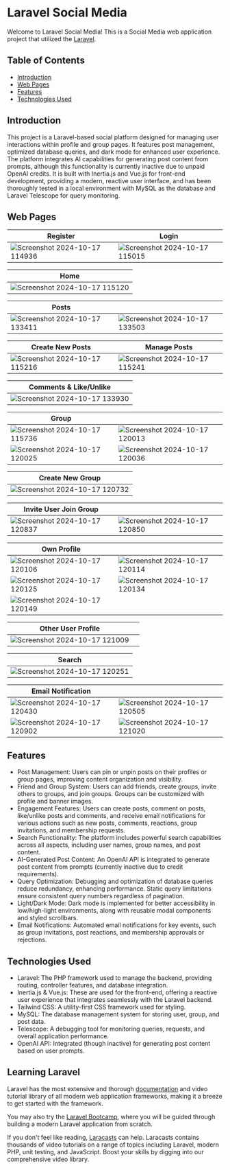 # Laravel Social Media
Welcome to Laravel Social Media! This is a Social Media web application project that utilized the [Laravel](https://laravel.com/).

## Table of Contents
- [Introduction](#introduction)
- [Web Pages](#web-pages)
- [Features](#features)
- [Technologies Used](#technologies-used)

## Introduction
This project is a Laravel-based social platform designed for managing user interactions within profile and group pages. It features post management, optimized database queries, and dark mode for enhanced user experience. The platform integrates AI capabilities for generating post content from prompts, although this functionality is currently inactive due to unpaid OpenAI credits. It is built with Inertia.js and Vue.js for front-end development, providing a modern, reactive user interface, and has been thoroughly tested in a local environment with MySQL as the database and Laravel Telescope for query monitoring.

## Web Pages
|  Register                             |  Login                          |
|-----------------------------------------|-----------------------------------------|
| ![Screenshot 2024-10-17 114936](https://github.com/user-attachments/assets/09d00fe2-dfff-4a2e-b644-df9a14df0c02) | ![Screenshot 2024-10-17 115015](https://github.com/user-attachments/assets/169bbd2e-9358-414d-bd47-a4cb2fb347cf) |

|  Home                             |
|-----------------------------------------|
| ![Screenshot 2024-10-17 115120](https://github.com/user-attachments/assets/d9b36fc4-816f-4f5a-858b-7e25765d46e6) |

|  Posts                             |                            |
|-----------------------------------------|-----------------------------------------|
| ![Screenshot 2024-10-17 133411](https://github.com/user-attachments/assets/2cbf31f0-8cd4-4dba-9c75-5dd4ce22fe42) | ![Screenshot 2024-10-17 133503](https://github.com/user-attachments/assets/59b4da7e-b484-437e-a4d0-5e3cf4ec2dcc) |

|  Create New Posts                             |  Manage Posts                          |
|-----------------------------------------|-----------------------------------------|
| ![Screenshot 2024-10-17 115216](https://github.com/user-attachments/assets/513920ae-8879-4cf1-b69a-2905895aa46c) | ![Screenshot 2024-10-17 115241](https://github.com/user-attachments/assets/a50df82f-6f4a-45b4-bd87-9d9e3217c209) |

|  Comments & Like/Unlike                             |
|-----------------------------------------|
| ![Screenshot 2024-10-17 133930](https://github.com/user-attachments/assets/8228b5f1-dc96-4d5f-95c4-0072694b0730) |

|  Group                             |                            |
|-----------------------------------------|-----------------------------------------|
| ![Screenshot 2024-10-17 115736](https://github.com/user-attachments/assets/18f27ece-a497-4cea-810a-a9518466d3f3) | ![Screenshot 2024-10-17 120013](https://github.com/user-attachments/assets/3386af28-2873-432e-bac9-229da90e142a) |
| ![Screenshot 2024-10-17 120025](https://github.com/user-attachments/assets/0a75cc67-0e7f-45b4-977c-952b4059526c) | ![Screenshot 2024-10-17 120036](https://github.com/user-attachments/assets/70c356cb-dec0-4e38-83ca-fbb0c0233f9e) |

|  Create New Group                             |
|-----------------------------------------|
| ![Screenshot 2024-10-17 120732](https://github.com/user-attachments/assets/a2223ccd-b508-4b18-a94c-91517e43dc21) | 

| Invite User Join Group                   |                            |
|-----------------------------------------|-----------------------------------------|
| ![Screenshot 2024-10-17 120837](https://github.com/user-attachments/assets/1c4e380d-09ed-4ef1-81e7-cb0a74fd5d2f) | ![Screenshot 2024-10-17 120850](https://github.com/user-attachments/assets/8d41dda8-73cf-487c-af60-3e3e338e66d7) |

|  Own Profile                            |                            |
|-----------------------------------------|-----------------------------------------|
| ![Screenshot 2024-10-17 120106](https://github.com/user-attachments/assets/5bef194d-d2b1-4f1c-ab34-bb8d3f93c230) | ![Screenshot 2024-10-17 120114](https://github.com/user-attachments/assets/8b7b137d-f8c0-4a48-a120-19d07897b19c) |
| ![Screenshot 2024-10-17 120125](https://github.com/user-attachments/assets/ab5df321-289c-4aaa-9cd0-84fa5f30c3d9) | ![Screenshot 2024-10-17 120134](https://github.com/user-attachments/assets/8264d86e-7048-4f69-a5a4-de138283287b) |
| ![Screenshot 2024-10-17 120149](https://github.com/user-attachments/assets/4a87f3cc-58c7-4d0b-80d2-4aff352094bc) |

|  Other User Profile                             |                            |
|-----------------------------------------|-----------------------------------------|
| ![Screenshot 2024-10-17 121009](https://github.com/user-attachments/assets/f93250a9-aef0-40f5-ac1a-717a3e895259) |

|  Search                             |
|-----------------------------------------|
| ![Screenshot 2024-10-17 120251](https://github.com/user-attachments/assets/5380a279-b737-4c4b-8e59-c6f3f1d91d26) | 

|  Email Notification                             |                            |
|-----------------------------------------|-----------------------------------------|
| ![Screenshot 2024-10-17 120430](https://github.com/user-attachments/assets/24d40fe2-4115-47ba-bfc3-ab65e4905abf) | ![Screenshot 2024-10-17 120505](https://github.com/user-attachments/assets/21ec991e-515f-47c6-87e1-ab14fd3a6dfe) |
| ![Screenshot 2024-10-17 120902](https://github.com/user-attachments/assets/6120d5bc-01af-4519-a2a6-61d5a74b24d3) | ![Screenshot 2024-10-17 121020](https://github.com/user-attachments/assets/17190f2a-ad88-4331-a0ea-2aac796faba9) |

## Features
- Post Management: Users can pin or unpin posts on their profiles or group pages, improving content organization and visibility.
- Friend and Group System: Users can add friends, create groups, invite others to groups, and join groups. Groups can be customized with profile and banner images.
- Engagement Features: Users can create posts, comment on posts, like/unlike posts and comments, and receive email notifications for various actions such as new posts, comments, reactions, group invitations, and membership requests.
- Search Functionality: The platform includes powerful search capabilities across all aspects, including user names, group names, and post content.
- AI-Generated Post Content: An OpenAI API is integrated to generate post content from prompts (currently inactive due to credit requirements).
- Query Optimization: Debugging and optimization of database queries reduce redundancy, enhancing performance. Static query limitations ensure consistent query numbers regardless of pagination.
- Light/Dark Mode: Dark mode is implemented for better accessibility in low/high-light environments, along with reusable modal components and styled scrollbars.
- Email Notifications: Automated email notifications for key events, such as group invitations, post reactions, and membership approvals or rejections.

## Technologies Used
- Laravel: The PHP framework used to manage the backend, providing routing, controller features, and database integration.
- Inertia.js & Vue.js: These are used for the front-end, offering a reactive user experience that integrates seamlessly with the Laravel backend.
- Tailwind CSS: A utility-first CSS framework used for styling.
- MySQL: The database management system for storing user, group, and post data.
- Telescope: A debugging tool for monitoring queries, requests, and overall application performance.
- OpenAI API: Integrated (though inactive) for generating post content based on user prompts.

## Learning Laravel

Laravel has the most extensive and thorough [documentation](https://laravel.com/docs) and video tutorial library of all modern web application frameworks, making it a breeze to get started with the framework.

You may also try the [Laravel Bootcamp](https://bootcamp.laravel.com), where you will be guided through building a modern Laravel application from scratch.

If you don't feel like reading, [Laracasts](https://laracasts.com) can help. Laracasts contains thousands of video tutorials on a range of topics including Laravel, modern PHP, unit testing, and JavaScript. Boost your skills by digging into our comprehensive video library.
